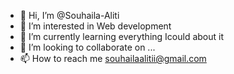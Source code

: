 - 👋 Hi, I’m @Souhaila-Aliti
- 👀 I’m interested in Web development 
- 🌱 I’m currently learning everything Icould about it
- 💞️ I’m looking to collaborate on ...
- 📫 How to reach me souhailaalitii@gmail.com

<!---
Souhaila-Aliti/Souhaila-Aliti is a ✨ special ✨ repository because its `README.md` (this file) appears on your GitHub profile.
You can click the Preview link to take a look at your changes.
--->
